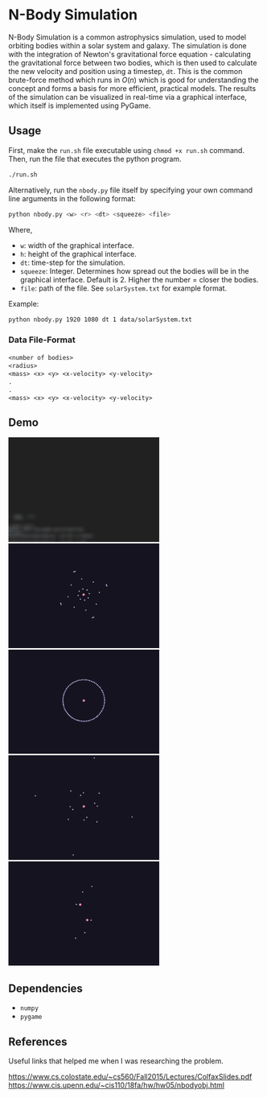 # N-Body Simulation

N-Body Simulation is a common astrophysics simulation, used to model orbiting bodies within a solar system and galaxy. The simulation is done with the integration of Newton's gravitational force equation - calculating the gravitational force between two bodies, which is then used to calculate the new velocity and position using a timestep, `dt`. This is the common brute-force method which runs in $O(n)$ which is good for understanding the concept and forms a basis for more efficient, practical models. The results of the simulation can be visualized in real-time via a graphical interface, which itself is implemented using PyGame.

## Usage
First, make the `run.sh` file executable using `chmod +x run.sh` command. Then, run the file that executes the python program.

```bash
./run.sh
```

Alternatively, run the `nbody.py` file itself by specifying your own command line arguments in the following format:
```bash
python nbody.py <w> <r> <dt> <squeeze> <file>
```
Where,
- `w`: width of the graphical interface.
- `h`: height of the graphical interface.
- `dt`: time-step for the simulation.
- `squeeze`: Integer. Determines how spread out the bodies will be in the graphical interface. Default is 2. Higher the number = closer the bodies.
- `file`: path of the file. See `solarSystem.txt` for example format.

Example:

```bash
python nbody.py 1920 1080 dt 1 data/solarSystem.txt
```

### Data File-Format
```
<number of bodies>
<radius>
<mass> <x> <y> <x-velocity> <y-velocity>
.
.
<mass> <x> <y> <x-velocity> <y-velocity>
```

## Demo

<img src="data/demo/simple-solarsystem.gif" width=300/>

<img src="data/demo/dance.gif" width=300/>

<img src="data/demo/earths.gif" width=300/>

<img src="data/demo/entropy.gif" width=300/>

<img src="data/demo/quad-stars.gif" width=300/>

## Dependencies
- `numpy`
- `pygame`

## References

Useful links that helped me when I was researching the problem.

https://www.cs.colostate.edu/~cs560/Fall2015/Lectures/ColfaxSlides.pdf
https://www.cis.upenn.edu/~cis110/18fa/hw/hw05/nbodyobj.html
